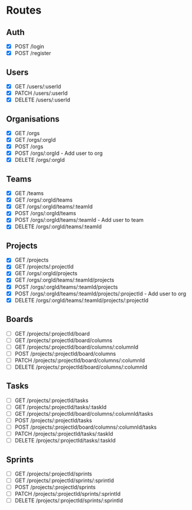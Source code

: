 # Routes

## Auth

- [x] POST /login
- [x] POST /register

## Users

- [x] GET /users/:userId
- [x] PATCH /users/:userId
- [x] DELETE /users/:userId

## Organisations

- [x] GET /orgs
- [x] GET /orgs/:orgId
- [x] POST /orgs
- [x] POST /orgs/:orgId - Add user to org
- [x] DELETE /orgs/:orgId

## Teams

- [x] GET /teams
- [x] GET /orgs/:orgId/teams
- [x] GET /orgs/:orgId/teams/:teamId
- [x] POST /orgs/:orgId/teams
- [x] POST /orgs/:orgId/teams/:teamId - Add user to team
- [x] DELETE /orgs/:orgId/teams/:teamId

## Projects

- [x] GET /projects
- [x] GET /projects/:projectId
- [x] GET /orgs/:orgId/projects
- [x] GET /orgs/:orgId/teams/:teamId/projects
- [x] POST /orgs/:orgId/teams/:teamId/projects
- [x] POST /orgs/:orgId/teams/:teamId/projects/:projectId - Add user to org
- [x] DELETE /orgs/:orgId/teams/:teamId/projects/:projectId

## Boards

- [ ] GET /projects/:projectId/board
- [ ] GET /projects/:projectId/board/columns
- [ ] GET /projects/:projectId/board/columns/:columnId
- [ ] POST /projects/:projectId/board/columns
- [ ] PATCH /projects/:projectId/board/columns/:columnId
- [ ] DELETE /projects/:projectId/board/columns/:columnId

## Tasks

- [ ] GET /projects/:projectId/tasks
- [ ] GET /projects/:projectId/tasks/:taskId
- [ ] GET /projects/:projectId/board/columns/:columnId/tasks
- [ ] POST /projects/:projectId/tasks
- [ ] POST /projects/:projectId/board/columns/:columnId/tasks
- [ ] PATCH /projects/:projectId/tasks/:taskId
- [ ] DELETE /projects/:projectId/tasks/:taskId

## Sprints

- [ ] GET /projects/:projectId/sprints
- [ ] GET /projects/:projectId/sprints/:sprintId
- [ ] POST /projects/:projectId/sprints
- [ ] PATCH /projects/:projectId/sprints/:sprintId
- [ ] DELETE /projects/:projectId/sprints/:sprintId